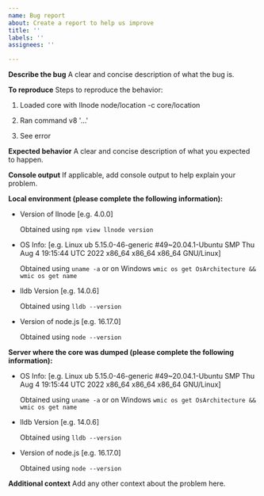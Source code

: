 ```yaml
---
name: Bug report
about: Create a report to help us improve
title: ''
labels: ''
assignees: ''

---
```


**Describe the bug**
A clear and concise description of what the bug is.

**To reproduce**
Steps to reproduce the behavior:

  1. Loaded core with llnode node/location -c core/location
  
  2. Ran command v8 '...'
  
  3. See error

**Expected behavior**
A clear and concise description of what you expected to happen.

**Console output**
If applicable, add console output to help explain your problem.

**Local environment (please complete the following information):**
 - Version of llnode [e.g. 4.0.0]
 
   Obtained using `npm view llnode version`
 - OS Info: [e.g. Linux ub 5.15.0-46-generic #49~20.04.1-Ubuntu SMP Thu Aug 4 19:15:44 UTC 2022 x86_64 x86_64 x86_64 GNU/Linux] 
 
   Obtained using `uname -a` or on Windows `wmic os get OsArchitecture && wmic os get name`  
 - lldb Version [e.g. 14.0.6] 
   
   Obtained using `lldb --version`
 - Version of node.js [e.g. 16.17.0] 
   
   Obtained using `node --version`

**Server where the core was dumped (please complete the following information):**
 - OS Info: [e.g. Linux ub 5.15.0-46-generic #49~20.04.1-Ubuntu SMP Thu Aug 4 19:15:44 UTC 2022 x86_64 x86_64 x86_64 GNU/Linux] 
 
   Obtained using `uname -a` or on Windows `wmic os get OsArchitecture && wmic os get name`
 - lldb Version [e.g. 14.0.6] 
 
   Obtained using `lldb --version`
 - Version of node.js [e.g. 16.17.0] 
   
   Obtained using `node --version`

**Additional context**
Add any other context about the problem here.
